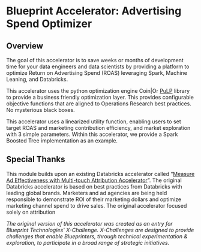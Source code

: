 # Blueprint Accelerator: Advertising Spend Optimizer

## Overview
The goal of this accelerator is to save weeks or months of development time for your data engineers and data scientists by providing a platform to optimize Return on Advertising Spend (ROAS) leveraging Spark, Machine Leaning, and Databricks.

This accelerator uses the python optimization engine Coin|Or [PuLP](https://coin-or.github.io/pulp/) library to provide a business friendly optimization layer. This provides configurable objective functions that are aligned to Operations Research best practices. No mysterious black boxes.

This accelerator uses a linearized utility function, enabling users to set target ROAS and marketing contribution efficiency, and market exploration with 3 simple parameters. Within this accelerator, we provide a Spark Boosted Tree implementation as an example.

## Special Thanks
This module builds upon an existing Databricks accelerator called “[Measure Ad Effectiveness with Multi-touch Attribution Accelerator](https://databricks.com/solutions/accelerators/multi-touch-attribution)”. The original Databricks accelerator is based on best practices from Databricks with leading global brands. Marketers and ad agencies are being held responsible to demonstrate ROI of their marketing dollars and optimize marketing channel spend to drive sales. The original accelerator focused solely on attribution

*The original version of this accelerator was created as an entry for Blueprint Technologies' X-Challenge. X-Challenges are designed to provide challenges that enable Blueprinters, through technical experimentation & exploration, to participate in a broad range of strategic initiatives.*
